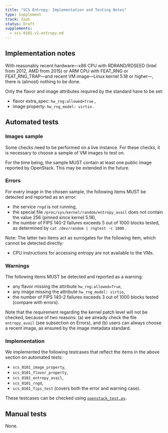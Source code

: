 ```yaml
---
title: "SCS Entropy: Implementation and Testing Notes"
type: Supplement
track: IaaS
status: Draft
supplements:
  - scs-0101-v1-entropy.md
---
```


## Implementation notes

With reasonably recent hardware—x86 CPU with RDRAND/RDSEED (Intel from 2012,
AMD from 2015) or ARM CPU with FEAT_RNG or FEAT_RNG_TRAP—and recent VM image—Linux
kernel 5.18 or higher—, there is (almost) nothing to be done.

Only the flavor and image attributes required by the standard have to be set:

- flavor extra_spec: `hw_rng:allowed=True` ,
- image property: `hw_rng_model: virtio` .

## Automated tests

### Images sample

Some checks need to be performed on a live instance. For these checks, it is
necessary to choose a sample of VM images to test on.

For the time being, the sample MUST contain at least one public image reported
by OpenStack. This may be extended in the future.

### Errors

For every image in the chosen sample, the following items MUST be detected and
reported as an error:

- the service `rngd` is not running,
- the special file `/proc/sys/kernel/random/entropy_avail` does not contain
  the value 256 (pinned since kernel 5.18),
- the number of FIPS 140-2 failures exceeds 5 out of 1000 blocks
  tested, as determined by `cat /dev/random | rngtest -c 1000` .

Note: The latter two items act as surrogates for the following item, which
cannot be detected directly:

- CPU instructions for accessing entropy are not available to the VMs.

### Warnings

The following items MUST be detected and reported as a warning:

- any flavor missing the attribute `hw_rng:allowed=True`,
- any image missing the attribute `hw_rng_model: virtio`,
- the number of FIPS 140-2 failures exceeds 3 out of 1000 blocks
  tested (compare with errors).

Note that the requirement regarding the kernel patch level will not be
checked, because of two reasons: (a) we already check the file `entropy_avail`
(see subsection on Errors), and (b) users can always choose a recent image,
as ensured by the image metadata standard.

### Implementation

We implemented the following testcases that reflect the items in the above section
on automated tests:

- `scs_0101_image_property`,
- `scs_0101_flavor_property`,
- `scs_0101_entropy_avail`,
- `scs_0101_rngd`,
- `scs_0101_fips_test` (covers both the error and warning case).

These testcases can be checked using [`openstack_test.py`](https://github.com/SovereignCloudStack/standards/blob/main/Tests/iaas/openstack_test.py).

## Manual tests

None.
